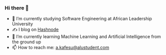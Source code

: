 ### Hi there 👋

- 🔭 I’m currently studying Software Engineering at African Leadership University
- ✍️ I blog on [Hashnode](https://hashnode.com/@anesu)
- 🌱 I’m currently learning Machine Learning and Artificial Intelligence from the ground up
- 📫 How to reach me: a.kafesu@alustudent.com
